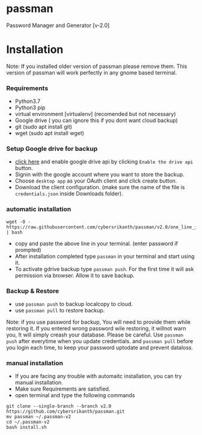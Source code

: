 # passman
Password Manager and Generator [v-2.0]

# Installation

Note: If you installed older version of passman please remove them. This version of passman will work perfectly in any gnome based terminal.

### Requirements
* Python3.7
* Python3 pip
* virtual environment [virtualenv] (recomended but not necessary)
* Google drive ( you can ignore this if you dont want cloud backup)
* git (sudo apt install git)
* wget (sudo apt install wget)

### Setup Google drive for backup
* [click here](https://developers.google.com/drive/api/v3/quickstart/python) and enable google drive api by clicking `Enable the drive api` button.
* Signin with the google account where you want to store the backup.
* Choose `desktop app` as your OAuth client and click create button.
* Download the client configuration. (make sure the name of the file is `credentials.json` inside Downloads folder).

### automatic installation
~~~~ 
wget -O - https://raw.githubusercontent.com/cybersrikanth/passman/v2.0/one_line_install.sh | bash
~~~~
* copy and paste the above line in your terminal. (enter password if prompted)
* After installation completed type `passman` in your terminal and start using it.
* To activate gdrive backup type `passman push`. For the first time it will ask permission via browser. Allow it to save backup.

### Backup & Restore
* use `passman push` to backup localcopy to cloud.
* use `passman pull` to restore backup.

Note: 
if you use password for backup, You will need to provide them while restoring it. If you entered wrong password wile restoring, it willnot warn you, It will simply creash your database. Please be careful.
Use `passman push` after everytime when you update credentials. and `passman pull` before you login each time, to keep your password uptodate and prevent dataloss.

### manual installation
* If you are facing any trouble with automaitc installation, you can try manual installation.
* Make sure Requirements are satisfied.
* open terminal and type the following commands
~~~~
git clone --single-branch --branch v2.0 https://github.com/cybersrikanth/passman.git
mv passman ~/.passman-v2
cd ~/.passman-v2
bash install.sh
~~~~
